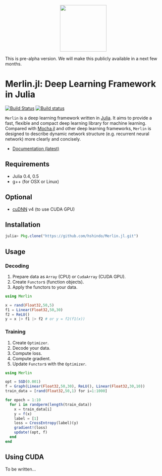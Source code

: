 <p align="center"><img src="https://github.com/hshindo/Merlin.jl/blob/master/Merlin.png" width="150"></p>

This is pre-alpha version. We will make this publicly available in a next few months.

# Merlin.jl: Deep Learning Framework in Julia

[![Build Status](https://travis-ci.org/hshindo/Merlin.jl.svg?branch=master)](https://travis-ci.org/hshindo/Merlin.jl)
[![Build status](https://ci.appveyor.com/api/projects/status/github/hshindo/Merlin.jl?branch=master)](https://ci.appveyor.com/project/hshindo/merlin-jl/branch/master)

`Merlin` is a deep learning framework written in [Julia](http://julialang.org/).
It aims to provide a fast, flexible and compact deep learning library for machine learning.
Compared with [Mocha.jl](https://github.com/pluskid/Mocha.jl) and other deep learning frameworks, `Merlin` is designed to describe dynamic network structure (e.g. recurrent neural network) more clearly and concisely.

- [Documentation (latest)](http://hshindo.github.io/Merlin.jl/latest/)

## Requirements
- Julia 0.4, 0.5
- g++ (for OSX or Linux)

## Optional
- [cuDNN](https://developer.nvidia.com/cudnn) v4 (to use CUDA GPU)

## Installation
```julia
julia> Pkg.clone("https://github.com/hshindo/Merlin.jl.git")
```

## Usage

### Decoding
1. Prepare data as `Array` (CPU) or `CudaArray` (CUDA GPU).
1. Create `Functor`s (function objects).
1. Apply the functors to your data.

``` julia
using Merlin

x = rand(Float32,50,5)
f1 = Linear(Float32,50,30)
f2 = ReLU()
y = x |> f1 |> f2 # or y = f2(f1(x))
```

### Training
1. Create `Optimizer`.
1. Decode your data.
1. Compute loss.
1. Compute gradient.
1. Update `Functor`s with the `Optimizer`.

``` julia
using Merlin

opt = SGD(0.001)
f = Graph(Linear(Float32,50,30), ReLU(), Linear(Float32,30,10))
train_data = [rand(Float32,50,1) for i=1:1000]

for epoch = 1:10
  for i in randperm(length(train_data))
    x = train_data[i]
    y = f(x)
    label = [1]
    loss = CrossEntropy(label)(y)
    gradient!(loss)
    update!(opt, f)
  end
end
```

## Using CUDA
To be written...
